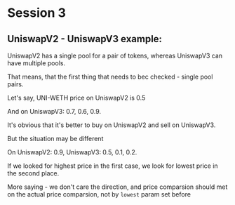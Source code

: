 # Session 3
## UniswapV2 - UniswapV3 example:
UniswapV2 has a single pool for a pair of tokens, whereas UniswapV3 can have multiple pools.

That means, that the first thing that needs to bec checked - single pool pairs.

Let's say, UNI-WETH price on UniswapV2 is 0.5

And on UniswapV3: 0.7, 0.6, 0.9.

It's obvious that it's better to buy on UniswapV2 and sell on UniswapV3.

But the situation may be different

On UniswapV2: 0.9, UniswapV3: 0.5, 0.1, 0.2.

If we looked for highest price in the first case, we look for lowest price in the second place.

More saying - we don't care the direction, and price comparsion should met on the actual price comparsion, not by `lowest` param set before